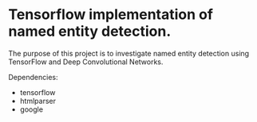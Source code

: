 
Tensorflow implementation of named entity detection.
====================================================

The purpose of this project is to investigate named entity detection using TensorFlow and Deep Convolutional Networks.

Dependencies:

 - tensorflow
 - htmlparser
 - google

